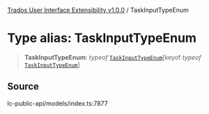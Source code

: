[Trados User Interface Extensibility v1.0.0](../wiki/globals) / TaskInputTypeEnum

# Type alias: TaskInputTypeEnum

> **TaskInputTypeEnum**: *typeof* [`TaskInputTypeEnum`](../wiki/Variable.TaskInputTypeEnum)\[keyof *typeof* [`TaskInputTypeEnum`](../wiki/Variable.TaskInputTypeEnum)\]

## Source

lc-public-api/models/index.ts:7877
